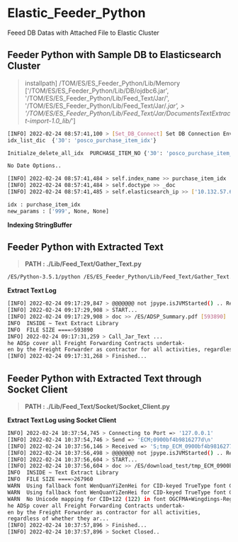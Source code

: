 # Elastic_Feeder_Python
Feeed DB Datas with Attached File to Elastic Cluster


## Feeder Python with Sample DB to Elasticsearch Cluster
> installpath]  /TOM/ES/ES_Feeder_Python/Lib/Memory
> ['/TOM/ES/ES_Feeder_Python/Lib/DB/ojdbc6.jar', '/TOM/ES/ES_Feeder_Python/Lib/Feed_Text/Jar/', '/TOM/ES/ES_Feeder_Python/Lib/Feed_Text/Jar/*.jar', > '/TOM/ES/ES_Feeder_Python/Lib/Feed_Text/Jar/DocumentsTextExtract-import-1.0_lib/*']

```sh
[INFO] 2022-02-24 08:57:41,100 > [Set_DB_Connect] Set DB Connection Environment
idx_list_dic  {'30': 'posco_purchase_item_idx'}
```

```sh
Initialze_delete_all_idx  PURCHASE_ITEM_NO {'30': 'posco_purchase_item_idx'}
```

```sh
No Date Options..

[INFO] 2022-02-24 08:57:41,484 > self.index_name >> purchase_item_idx
[INFO] 2022-02-24 08:57:41,484 > self.doctype >> _doc
[INFO] 2022-02-24 08:57:41,485 > self.elasticsearch_ip >> ['10.132.57.65:9201']

idx : purchase_item_idx
new_params : ['999', None, None]
```

**Indexing StringBuffer**  



## Feeder Python with Extracted Text
> **PATH : ./Lib/Feed_Text/Gather_Text.py** 

```sh
/ES/Python-3.5.1/python /ES/ES_Feeder_Python/Lib/Feed_Text/Gather_Text.py
```
**Extract Text Log**  
```sh
[INFO] 2022-02-24 09:17:29,847 > @@@@@@@ not jpype.isJVMStarted() .. Retry.. @@@@@@
[INFO] 2022-02-24 09:17:29,908 > START...
[INFO] 2022-02-24 09:17:29,908 > doc >> /ES/ADSP_Summary.pdf [593890]
INFO  INSIDE ~ Text Extract Library
INFO  FILE SIZE ====>593890
INFO] 2022-02-24 09:17:31,259 > Call_Jar_Text ... 
he ADSp cover all Freight Forwarding Contracts undertak- 
en by the Freight Forwarder as contractor for all activities, regardless of whether they ar...
[INFO] 2022-02-24 09:17:31,268 > Finished...
```

## Feeder Python with Extracted Text through Socket Client
> **PATH : ./Lib/Feed_Text/Socket/Socket_Client.py** 

**Extract Text Log using Socket Client**  
```sh
INFO] 2022-02-24 10:37:54,745 > Connecting to Port => '127.0.0.1' 
[INFO] 2022-02-24 10:37:54,746 > Send => 'ECM;0900bf4b9816277d\n'
[INFO] 2022-02-24 10:37:56,146 > Received => 'S;tmp_ECM_0900bf4b9816277d_0900bf4b9816277d_1645667246307.pdf\n'
[INFO] 2022-02-24 10:37:56,498 > @@@@@@@ not jpype.isJVMStarted() .. Retry.. @@@@@@
[INFO] 2022-02-24 10:37:56,604 > START...
[INFO] 2022-02-24 10:37:56,604 > doc >> /ES/download_test/tmp_ECM_0900bf4b9816277d_0900bf4b9816277d_1645667246307.pdf [267960]
INFO  INSIDE ~ Text Extract Library
INFO  FILE SIZE ====>267960
WARN  Using fallback font WenQuanYiZenHei for CID-keyed TrueType font Gulim
WARN  Using fallback font WenQuanYiZenHei for CID-keyed TrueType font GulimChe
WARN  No Unicode mapping for CID+122 (122) in font OGCFMA+Wingdings-Regular
he ADSp cover all Freight Forwarding Contracts undertak- 
en by the Freight Forwarder as contractor for all activities, 
regardless of whether they ar...
[INFO] 2022-02-24 10:37:57,896 > Finished...
[INFO] 2022-02-24 10:37:57,896 > Socket Closed..
```
